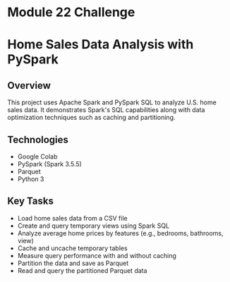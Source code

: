 # Module 22 Challenge

# Home Sales Data Analysis with PySpark

## Overview

This project uses Apache Spark and PySpark SQL to analyze U.S. home sales data. It demonstrates Spark's SQL capabilities along with data optimization techniques such as caching and partitioning.

## Technologies

- Google Colab
- PySpark (Spark 3.5.5)
- Parquet
- Python 3

## Key Tasks

- Load home sales data from a CSV file
- Create and query temporary views using Spark SQL
- Analyze average home prices by features (e.g., bedrooms, bathrooms, view)
- Cache and uncache temporary tables
- Measure query performance with and without caching
- Partition the data and save as Parquet
- Read and query the partitioned Parquet data
